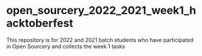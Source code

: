 # open_sourcery_2022_2021_week1_hacktoberfest
This repository is for 2022 and 2021 batch students who have participated in Open Sourcery and collects the week 1 tasks
